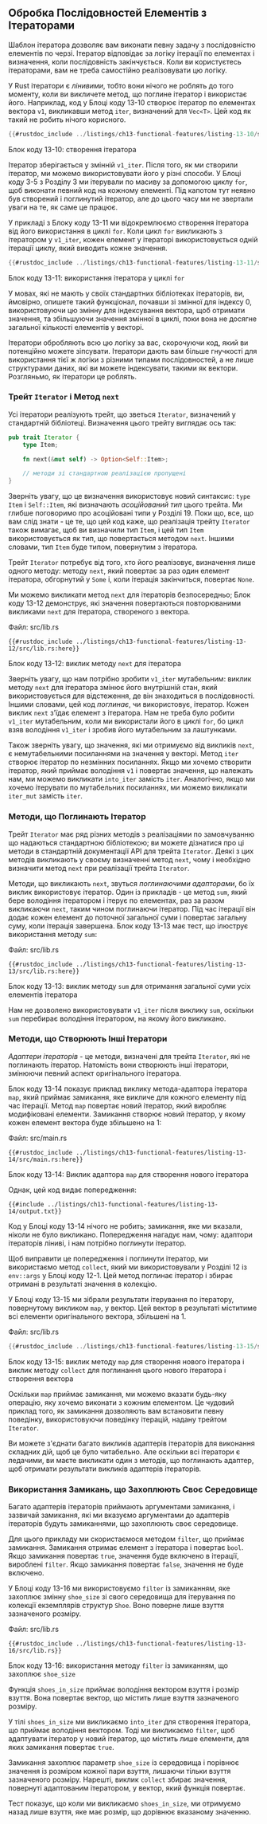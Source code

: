 ## Обробка Послідовностей Елементів з Ітераторами

Шаблон ітератора дозволяє вам виконати певну задачу з послідовністю елементів по черзі. Ітератор відповідає за логіку ітерації по елементах і визначення, коли послідовність закінчується. Коли ви користуєтесь ітераторами, вам не треба самостійно реалізовувати цю логіку.

У Rust ітератори є *лінивими*, тобто вони нічого не роблять до того моменту, коли ви викличете метод, що поглине ітератор і використає його. Наприклад, код у Блоці коду 13-10 створює ітератор по елементах вектора `v1`, викликавши метод `iter`, визначений для `Vec<T>`. Цей код як такий не робить нічого корисного.

```rust
{{#rustdoc_include ../listings/ch13-functional-features/listing-13-10/src/main.rs:here}}
```

<span class="caption">Блок коду 13-10: створення ітератора</span>

Ітератор зберігається у змінній `v1_iter`. Після того, як ми створили ітератор, ми можемо використовувати його у різні способи. У Блоці коду 3-5 з Розділу 3 ми ітерували по масиву за допомогою циклу `for`, щоб виконати певний код на кожному елементі. Під капотом тут неявно був створений і поглинутий ітератор, але до цього часу ми не звертали уваги на те, як саме це працює.

У прикладі з Блоку коду 13-11 ми відокремлюємо створення ітератора від його використання в циклі `for`. Коли цикл `for` викликають з ітератором у `v1_iter`, кожен елемент у ітераторі використовується одній ітерації циклу, який виводить кожне значення.

```rust
{{#rustdoc_include ../listings/ch13-functional-features/listing-13-11/src/main.rs:here}}
```

<span class="caption">Блок коду 13-11: використання ітератора у циклі `for`</span>

У мовах, які не мають у своїх стандартних бібліотеках ітераторів, ви, ймовірно, опишете такий функціонал, почавши зі змінної для індексу 0, використовуючи цю змінну для індексування вектора, щоб отримати значення, та збільшуючи значення змінної в циклі, поки вона не досягне загальної кількості елементів у векторі.

Ітератори обробляють всю цю логіку за вас, скорочуючи код, який ви потенційно можете зіпсувати. Ітератори дають вам більше гнучкості для використання тієї ж логіки з різними типами послідовностей, а не лише структурами даних, які ви можете індексувати, такими як вектори. Розгляньмо, як ітератори це роблять.

### Трейт `Iterator` і Метод `next`

Усі ітератори реалізують трейт, що зветься `Iterator`, визначений у стандартній бібліотеці. Визначення цього трейту виглядає ось так:

```rust
pub trait Iterator {
    type Item;

    fn next(&mut self) -> Option<Self::Item>;

    // методи зі стандартною реалізацією пропущені
}
```

Зверніть увагу, що це визначення використовує новий синтаксис: `type Item` і `Self::Item`, які визначають *асоційований тип* цього трейта. Ми глибше поговоримо про асоційовані типи у Розділі 19. Поки що, все, що вам слід знати - це те, що цей код каже, що реалізація трейту `Iterator` також вимагає, щоб ви визначили тип `Item`, і цей тип `Item` використовується як тип, що повертається методом `next`. Іншими словами, тип `Item` буде типом, повернутим з ітератора.

Трейт `Iterator` потребує від того, хто його реалізовує, визначення лише одного методу: методу `next`, який повертає за раз один елемент ітератора, обгорнутий у `Some` і, коли ітерація закінчиться, повертає `None`.

Ми можемо викликати метод `next` для ітераторів безпосередньо; Блок коду 13-12 демонструє, які значення повертаються повторюваними викликами `next` для ітератора, створеного з вектора.

<span class="filename">Файл: src/lib.rs</span>

```rust,noplayground
{{#rustdoc_include ../listings/ch13-functional-features/listing-13-12/src/lib.rs:here}}
```


<span class="caption">Блок коду 13-12: виклик методу `next` для ітератора</span>

Зверніть увагу, що нам потрібно зробити `v1_iter` мутабельним: виклик методу `next` для ітератора змінює його внутрішній стан, який використовується для відстеження, де він знаходиться в послідовності. Іншими словами, цей код *поглинає*, чи використовує, ітератор. Кожен виклик `next` з'їдає елемент з ітератора. Нам не треба було робити `v1_iter` мутабельним, коли ми використали його в циклі `for`, бо цикл взяв володіння `v1_iter` і зробив його мутабельним за лаштунками.

Також зверніть увагу, що значення, які ми отримуємо від викликів `next`, є немутабельними посиланнями на значення у векторі. Метод `iter` створює ітератор по незмінних посиланнях. Якщо ми хочемо створити ітератор, який приймає володіння `v1` і повертає значення, що належать нам, ми можемо викликати `into_iter` замість `iter`. Аналогічно, якщо ми хочемо ітерувати по мутабельних посиланнях, ми можемо викликати `iter_mut` замість `iter`.

### Методи, що Поглинають Ітератор

Трейт `Iterator` має ряд різних методів з реалізаціями по замовчуванню що надаються стандартною бібліотекою; ви можете дізнатися про ці методи в стандартній документації API для трейта `Iterator`. Деякі з цих методів викликають у своєму визначенні метод `next`, чому і необхідно визначити метод `next` при реалізації трейта `Iterator`.

Методи, що викликають `next`, звуться *поглинаючими адапторами*, бо їх виклик використовує ітератор. Один із прикладів - це метод `sum`, який бере володіння ітератором і ітерує по елементах, раз за разом викликаючи `next`, таким чином поглинаючи ітератор. Під час ітерації він додає кожен елемент до поточної загальної суми і повертає загальну суму, коли ітерація завершена. Блок коду 13-13 має тест, що ілюструє використання методу `sum`:

<span class="filename">Файл: src/lib.rs</span>

```rust,noplayground
{{#rustdoc_include ../listings/ch13-functional-features/listing-13-13/src/lib.rs:here}}
```


<span class="caption">Блок коду 13-13: виклик методу `sum` для отримання загальної суми усіх елементів ітератора</span>

Нам не дозволено використовувати `v1_iter` після виклику `sum`, оскільки `sum` перебирає володіння ітератором, на якому його викликано.

### Методи, що Створюють Інші Ітератори

*Адаптери ітераторів* - це методи, визначені для трейта `Iterator`, які не поглинають ітератор. Натомість вони створюють інші ітератори, змінюючи певний аспект оригінального ітератора.

Блок коду 13-14 показує приклад виклику метода-адаптора ітератора `map`, який приймає замикання, яке викличе для кожного елементу під час ітерації. Метод `map` повертає новий ітератор, який виробляє модифіковані елементи. Замикання створює новий ітератор, у якому кожен елемент вектора буде збільшено на 1:

<span class="filename">Файл: src/main.rs</span>

```rust,not_desired_behavior
{{#rustdoc_include ../listings/ch13-functional-features/listing-13-14/src/main.rs:here}}
```


<span class="caption">Блок коду 13-14: Виклик адаптора `map` для створення нового ітератора</span>

Однак, цей код видає попередження:

```console
{{#include ../listings/ch13-functional-features/listing-13-14/output.txt}}
```

Код у Блоці коду 13-14 нічого не робить; замикання, яке ми вказали, ніколи не було викликано. Попередження нагадує нам, чому: адаптори ітераторів ліниві, і нам потрібно поглинути ітератор.

Щоб виправити це попередження і поглинути ітератор, ми використаємо метод `collect`, який ми використовували у Розділі 12 із `env::args` у Блоці коду 12-1. Цей метод поглинає ітератор і збирає отримані в результаті значення в колекцію.

У Блоці коду 13-15 ми зібрали результати ітерування по ітератору, повернутому викликом `map`, у вектор. Цей вектор в результаті міститиме всі елементи оригінального вектора, збільшені на 1.

<span class="filename">Файл: src/lib.rs</span>

```rust
{{#rustdoc_include ../listings/ch13-functional-features/listing-13-15/src/main.rs:here}}
```


<span class="caption">Блок коду 13-15: виклик методу `map` для створення нового ітератора і виклик методу `collect` для поглинання цього нового ітератора і створення вектора</span>

Оскільки `map` приймає замикання, ми можемо вказати будь-яку операцію, яку хочемо виконати з кожним елементом. Це чудовий приклад того, як замикання дозволяють вам встановити певну поведінку, використовуючи поведінку ітерацій, надану трейтом `Iterator`.

Ви можете з'єднати багато викликів адаптерів ітераторів для виконання складних дій, щоб це було читабельно. Але оскільки всі ітератори є ледачими, ви маєте викликати один з методів, що поглинають адаптер, щоб отримати результати викликів адаптерів ітераторів.

### Використання Замикань, що Захоплюють Своє Середовище

Багато адаптерів ітераторів приймають аргументами замикання, і зазвичай замикання, які ми вказуємо аргументами до адаптерів ітераторів будуть замиканнями, що захоплюють своє середовище.

Для цього прикладу ми скористаємося методом `filter`, що приймає замикання. Замикання отримає елемент з ітератора і повертає `bool`. Якщо замикання повертає `true`, значення буде включено в ітерації, вироблені `filter`. Якщо замикання повертає `false`, значення не буде включено.

У Блоці коду 13-16 ми використовуємо `filter` із замиканням, яке захоплює змінну `shoe_size` зі свого середовища для ітерування по колекції екземплярів структур `Shoe`. Воно поверне лише взуття зазначеного розміру.

<span class="filename">Файл: src/lib.rs</span>

```rust,noplayground
{{#rustdoc_include ../listings/ch13-functional-features/listing-13-16/src/lib.rs}}
```


<span class="caption">Блок коду 13-16: використання методу `filter` із замиканням, що захоплює `shoe_size`</span>

Функція `shoes_in_size` приймає володіння вектором взуття і розмір взуття. Вона повертає вектор, що містить лише взуття зазначеного розміру.

У тілі `shoes_in_size` ми викликаємо `into_iter` для створення ітератора, що приймає володіння вектором. Тоді ми викликаємо `filter`, щоб адаптувати ітератор у новий ітератор, що містить лише елементи, для яких замикання повертає `true`.

Замикання захоплює параметр `shoe_size` із середовища і порівнює значення із розміром кожної пари взуття, лишаючи тільки взуття зазначеного розміру. Нарешті, виклик `collect` збирає значення, повернуті адаптованим ітератором, у вектор, який функція повертає.

Тест показує, що коли ми викликаємо `shoes_in_size`, ми отримуємо назад лише взуття, яке має розмір, що дорівнює вказаному значенню.

